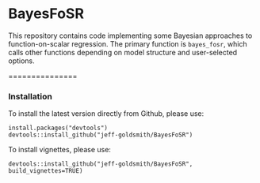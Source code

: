 BayesFoSR
===============

This repository contains code implementing some Bayesian approaches to function-on-scalar regression. The primary function is `bayes_fosr`, which calls other functions depending on model structure and user-selected options.

===============

### Installation

To install the latest version directly from Github, please use:
<pre><code>install.packages("devtools")
devtools::install_github("jeff-goldsmith/BayesFoSR")
</code></pre>

To install vignettes, please use: 

<pre><code>devtools::install_github("jeff-goldsmith/BayesFoSR", build_vignettes=TRUE)
</code></pre>
